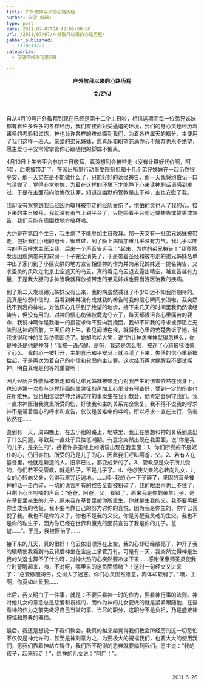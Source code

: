 ```yaml
---
title: 户外敬拜以来的心路历程
author: 守望 编辑1
type: post
date: 2011-07-07T04:42:06+00:00
url: /2011/07/07/户外敬拜以来的心路历程/
jabber_published:
  - 1310013729
categories:
  - 守望网络期刊第5期

---
```

<p style="text-align:center;">
  <strong>户外敬拜以来的心路历程</strong>
</p>

<p style="text-align:center;">
  <strong>文/ZYJ</strong>
</p>

&nbsp;

自从4月10号户外敬拜到现在已经是第十二个主日啦，相信这期间每一位弟兄姊妹都有着许多许多的各样经历，我们直接面对受逼迫的环境，我们的身心灵也经历着诸多的考验和试炼，神也允许各样的难处临到我们，为着各样属天的福分，主使用了我们这样一班人。亲爱的弟兄姊妹，愿喜乐和盼望充满你心不放弃也永不绝望，愿主爱与平安常常掌管你心跟随他的脚踪不偏离。

4月10日上午去平台参加主日敬拜，真没想到会被带走（没有计算好代价啊，呵呵），后来被带走了，在派出所里行动虽受限制但和十几个弟兄姊妹在一起仍然很平安，那一天实在是不能做什么了，只能好好的读经祷告，那一天我将约伯记一口气读完了，觉得非常羞愧，为着在这样的环境下才能静下心来读神的话语感到难过，于是在主面前向他悔改认罪，知道这幽默的管教是出于神，主也安慰了我。

我却没有察觉到我已经因为敬拜被带走的经历受伤了，惧怕的灵也入了我的心。接下来的主日敬拜，我就没有勇气上到平台了，只能围着平台附近或祷告或赞美或宣告，我们只能在周围找地方敬拜啦。

大约是在第四个主日，我生病了不能参加主日敬拜。那一天又有一批弟兄姊妹被带走，包括我们小组的组长，很难过，到了晚上病情加重几乎没有力气，我几乎以呻吟的声音呼求主医治我，后来一个声音告诉我：“起来，为你的弟兄祷告！”我竟然发现因疾病带来的软弱一下子完全消失了，于是带着圣经和被带走的弟兄姊妹名单冲出了家门到了小区安静的地方宣告相信神的作为并为弟兄姊妹逐一提名祷告，又求圣灵的风吹走北京上空遮天的乌云，真的看见乌云退去露出晴空，越宣告越有力量，于是我大胆的求神当晚就释放被带走的弟兄姊妹也要当晚医治我的疾病。

到了第二天发现弟兄姊妹没有出来，我的病虽然减轻了不少却远不如我所期待的。我真是软弱小信的，当看到神并没有成就我的祷告时我的信心瞬间崩溃啦，我突然找不到我的神啦，对他灰心几乎到了绝望的地步，接下来几天的时间里我仍然读经祷告，但没有用的，对神的信心仿佛被魔鬼夺去了，每天都很沮丧心里痛苦的要命，我说神啊你是我唯一的指望求你不要向我掩面，我却不知我的呼求被罪阻拦无法到达神的面前。三天后的上午，看见闻博在线，就将我心里的苦楚告诉了她，说我觉得和神的关系仿佛断绝了。她却哈哈大笑，说“你让神怎样神就得怎样么，你是神还是他是神呀！”我被一语点醒，是呀，我这是怎么啦，被迷了心窍被猪油蒙了心么。我的心一被打开，主的喜乐和平安马上就浇灌了下来，失落的信心重新被拾起，于是再次为着自己的小信和软弱向主认罪。这次经历再次提醒我不要试探神，明白真理是何等的重要啊！

因为经历户外敬拜被带走和看见弟兄姊妹被带走而对我产生的伤害依然在我身上，也知道第一次参与这样场面的属灵征战再加上心里没有预备好，受到一定的伤害也在所难免。我也相信既然神允许这样的事发生在我们教会，他肯定会保守我们。我一直求神医治我灵里所受的伤，好使我和主的关系完全恢复。我不得不说我的呼求并不是带着信心的呼求和宣告，仅仅是苦难中的呻吟。所以呼求一直在进行，伤害依然在……

直到有一天，周四晚上，在去小组的路上，地铁里，我正在思想和神的关系到底出了什么问题，导致我一直处于灵性低潮期。有意念突然出现在我里面，说“你是我的儿子，是亲生的”。接着许多圣经上的话语出现在我里面：1、你们所受的不是奴仆的心，仍旧害怕。所受的乃是儿子的心，因此我们呼叫阿爸，父。2、若有人在基督里，他就是新造的人。旧事已过，都变成新的了。3、管教原是众子所共受的，你们若不受管教，就是私子，不是儿子了。4、他必使父亲的心转向儿女，儿女的心转向父亲，免得我来咒诅遍地。……哇~我的心一下子碎了，坚固的营垒被神的话一击而碎，一切的谎言所有的控告全都被粉碎了，我的眼泪再也止不住了，只剩下心里呢喃的声音：“爸爸，阿爸，父，我错了，原来我是你的亲生儿子，是在基督里亲生的儿子，原来我在基督里被你所重生，你就是生我的父。我不要再把你当成我的老板，我不要再靠自己的努力讨你的喜悦，因为我是你生的，你早已喜悦了我。我也不是你的义子，你也不是我的义父，你是苏醒我灵魂的生父。我也不是你的私生子，因为你已经在世界和魔鬼的面前宣告了我是你的儿子。爸爸……”。于是，我被医治了……

接下来的几天，真的很好！乌云依旧漂浮在上空，我的心却已经敞亮了，神开了我的眼睛使我看到乌云背后神坐在宝座上掌管万有。可是有一天，我突然觉得神是生我的父这也算不了什么呀，对神火热的心突然要冷淡下来……感谢保惠师圣灵使我立时警醒起来，咦，不对呀，哪里来的这负面情绪？！这时一句经文又进来了：“总要儆醒祷告，免得入了迷惑。你们心灵固然愿意，肉体却软弱了。” 哦，主啊，你竟如此爱我……

此后，我又明白了一件事，就是：不要只看神一时的作为，要看神行事的法则。神对他儿女的意念总是慈爱和祝福的，而作为神的儿女要做的就是紧紧跟随他，在查看神的作为之前先做好自己当做的事、当尽的职分，这职分不是负担，乃是盛接神祝福和恩典的器皿。

最后，我还是想说一下我们教会，我真的越来越觉得我们教会所经历的这一切恐怕不仅仅是神允许的，甚至是神刻意为之，为要极大的祝福我们，也要大大的使用我们，愿我们靠着神站立得住，我们所不配得的恩典就要临到我们。愿主说：“我的孩子，起来行走！”，愿神的儿女说：“阿门！”。

&nbsp;

<p align="right">
  2011-6-26
</p>

&nbsp;

&nbsp;